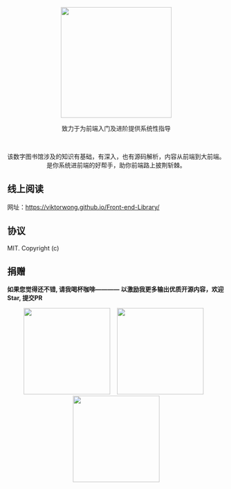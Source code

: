 <div align="center">
  <img width="256" src="https://viktorwong.github.io/Front-end-Library/logo.png">
  <p> 致力于为前端入门及进阶提供系统性指导</p> 
  <br/>
  <p> 该数字图书馆涉及的知识有基础，有深入，也有源码解析，内容从前端到大前端。是你系统进前端的好帮手，助你前端路上披荆斩棘。</p>
</div>




## 线上阅读
网址：https://viktorwong.github.io/Front-end-Library/

## 协议
MIT. Copyright (c)

## 捐赠

**如果您觉得还不错, 请我喝杯咖啡———— 以激励我更多输出优质开源内容，欢迎Star, 提交PR**

<div align="center">
<img width="200" src="https://viktorwong.github.io/Front-end-Library/hongbao.PNG">
&nbsp;&nbsp;
<img width="200" src="https://viktorwong.github.io/Front-end-Library/zhifubao.png">
&nbsp;&nbsp;
<img width="200" src="https://viktorwong.github.io/Front-end-Library/weixin.png">
</div>